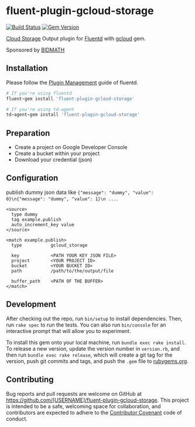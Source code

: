 # fluent-plugin-gcloud-storage
[![Build Status](https://travis-ci.org/trekdemo/fluent-plugin-gcloud-storage.svg?branch=master)](https://travis-ci.org/trekdemo/fluent-plugin-gcloud-storage)
[![Gem Version](https://badge.fury.io/rb/fluent-plugin-gcloud-storage.svg)](https://badge.fury.io/rb/fluent-plugin-gcloud-storage)

[Cloud Storage](https://cloud.google.com/storage/) Output plugin for [Fluentd](http://www.fluentd.org/) with [gcloud](https://googlecloudplatform.github.io/gcloud-ruby/) gem.

Sponsored by [BIDMATH](http://bidmath.com)

## Installation

Please follow the [Plugin Management](http://docs.fluentd.org/articles/plugin-management) guide of fluentd.

```ruby
# If you're using fluentd
fluent-gem install 'fluent-plugin-gcloud-storage'

# If you're using td-agent
td-agent-gem install 'fluent-plugin-gcloud-storage'
```

## Preparation

- Create a project on Google Developer Console
- Create a bucket within your project
- Download your credential (json)

## Configuration
publish dummy json data like `{"message": "dummy", "value": 0}\n{"message": "dummy", "value": 1}\n ...`.

```
<source>
  type dummy
  tag example.publish
  auto_increment_key value
</source>

<match example.publish>
  type           gcloud_storage

  key            <PATH YOUR KEY JSON FILE>
  project        <YOUR PROJECT ID>
  bucket         <YOUR BUCKET ID>
  path           /path/to/the/output/file

  buffer_path    <PATH OF THE BUFFER>
</match>
```

## Development

After checking out the repo, run `bin/setup` to install dependencies. Then, run `rake spec` to run the tests. You can also run `bin/console` for an interactive prompt that will allow you to experiment.

To install this gem onto your local machine, run `bundle exec rake install`. To release a new version, update the version number in `version.rb`, and then run `bundle exec rake release`, which will create a git tag for the version, push git commits and tags, and push the `.gem` file to [rubygems.org](https://rubygems.org).

## Contributing

Bug reports and pull requests are welcome on GitHub at https://github.com/[USERNAME]/fluent-plugin-gcloud-storage. This project is intended to be a safe, welcoming space for collaboration, and contributors are expected to adhere to the [Contributor Covenant](contributor-covenant.org) code of conduct.


